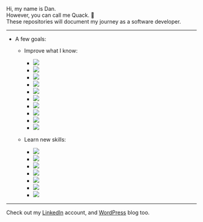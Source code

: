 Hi, my name is Dan.  
However, you can call me Quack. :duck:  
These repositories will document my journey as a software developer.

---

- A few goals:
  - Improve what I know:
    - ![](https://img.shields.io/badge/language-Java-informational?style=flat&logo=java)
    - ![](https://img.shields.io/badge/language-Python-informational?style=flat&logo=python)
    - ![](https://img.shields.io/badge/language-JavaScript-informational?style=flat&logo=javascript)
    - ![](https://img.shields.io/badge/runtime-Node.js-informational?style=flat&logo=node.js)
    - ![](https://img.shields.io/badge/database-SQL-informational?style=flat&logo=oracle)
    - ![](https://img.shields.io/badge/language-C-informational?style=flat&logo=c)
    - ![](https://img.shields.io/badge/scripting-PowerShell-informational?style=flat&logo=powershell)
    - ![](https://img.shields.io/badge/scripting-Bash-informational?style=flat&logo=gnu-bash)
    - ![](https://img.shields.io/badge/containers-Docker-informational?style=flat&logo=docker)
    - ![](https://img.shields.io/badge/language-Go-informational?style=flat&logo=go)

  - Learn new skills:
    - ![](https://img.shields.io/badge/cloud-AWS-informational?style=flat&logo=amazon-aws)
    - ![](https://img.shields.io/badge/cloud-Azure-informational?style=flat&logo=microsoft-azure)
    - ![](https://img.shields.io/badge/cloud-GCP-informational?style=flat&logo=google-cloud)
    - ![](https://img.shields.io/badge/orchestration-Kubernetes-informational?style=flat&logo=kubernetes)
    - ![](https://img.shields.io/badge/language-C%2B%2B-informational?style=flat&logo=c%2B%2B)
    - ![](https://img.shields.io/badge/language-Rust-informational?style=flat&logo=rust)
    - ![](https://img.shields.io/badge/library-React-informational?style=flat&logo=react)

---

Check out my [LinkedIn](https://www.linkedin.com/in/quackovrflow/) account, and [WordPress](https://quackovrflow.wordpress.com) blog too.

